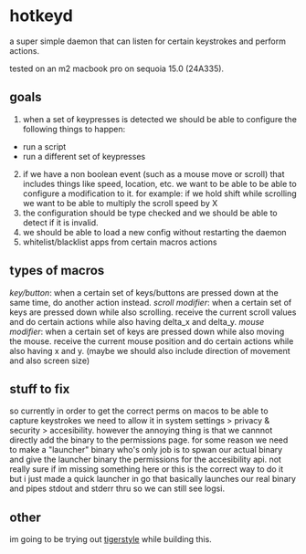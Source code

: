 # hotkeyd
a super simple daemon that can listen for certain keystrokes and perform actions.

tested on an m2 macbook pro on sequoia 15.0 (24A335).

## goals
1. when a set of keypresses is detected we should be able to configure the following things to happen:
  - run a script
  - run a different set of keypresses
2. if we have a non boolean event (such as a mouse move or scroll) that includes things like speed, location, etc. we want to be able to be able to configure a modification to it. for example: if we hold shift while scrolling we want to be able to multiply the scroll speed by X
3. the configuration should be type checked and we should be able to detect if it is invalid.
4. we should be able to load a new config without restarting the daemon
5. whitelist/blacklist apps from certain macros actions

## types of macros
*key/button*: when a certain set of keys/buttons are pressed down at the same time, do another action instead.
*scroll modifier*: when a certain set of keys are pressed down while also scrolling. receive the current scroll values and do certain actions while also having delta_x and delta_y.
*mouse modifier*: when a certain set of keys are pressed down while also moving the mouse. receive the current mouse position and do certain actions while also having x and y. (maybe we should also include direction of movement and also screen size)

## stuff to fix
so currently in order to get the correct perms on macos to be able to capture keystrokes we need to allow it in system settings > privacy & security > accesibility. however the annoying thing is that we cannnot directly add the binary to the permissions page. for some reason we need to make a "launcher" binary who's only job is to spwan our actual binary and give the launcher binary the permissions for the accesibility api. not really sure if im missing something here or this is the correct way to do it but i just made a quick launcher in go that basically launches our real binary and pipes stdout and stderr thru so we can still see logsi.

## other
im going to be trying out [tigerstyle](https://github.com/tigerbeetle/tigerbeetle/blob/main/docs/TIGER_STYLE.md) while building this.
